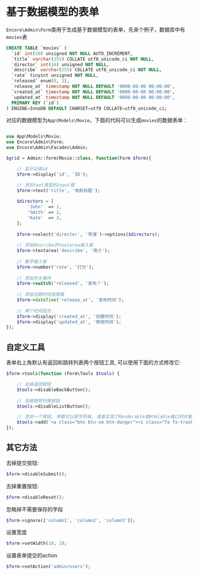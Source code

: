 # 基于数据模型的表单

`Encore\Admin\Form`类用于生成基于数据模型的表单，先来个例子，数据库中有`movies`表

```sql
CREATE TABLE `movies` (
  `id` int(10) unsigned NOT NULL AUTO_INCREMENT,
  `title` varchar(255) COLLATE utf8_unicode_ci NOT NULL,
  `director` int(10) unsigned NOT NULL,
  `describe` varchar(255) COLLATE utf8_unicode_ci NOT NULL,
  `rate` tinyint unsigned NOT NULL,
  `released` enum(0, 1),
  `release_at` timestamp NOT NULL DEFAULT '0000-00-00 00:00:00',
  `created_at` timestamp NOT NULL DEFAULT '0000-00-00 00:00:00',
  `updated_at` timestamp NOT NULL DEFAULT '0000-00-00 00:00:00',
  PRIMARY KEY (`id`)
) ENGINE=InnoDB DEFAULT CHARSET=utf8 COLLATE=utf8_unicode_ci;

```

对应的数据模型为`App\Models\Movie`，下面的代码可以生成`movies`的数据表单：

```php

use App\Models\Movie;
use Encore\Admin\Form;
use Encore\Admin\Facades\Admin;

$grid = Admin::form(Movie::class, function(Form $form){

    // 显示记录id
    $form->display('id', 'ID');

    // 添加text类型的input框
    $form->text('title', '电影标题');
    
    $directors = [
        'John'  => 1,
        'Smith' => 2,
        'Kate'  => 3,
    ];
    
    $form->select('director', '导演')->options($directors);
    
    // 添加describe的textarea输入框
    $form->textarea('describe', '简介');
    
    // 数字输入框
    $form->number('rate', '打分');
    
    // 添加开关操作
    $form->switch('released', '发布？');
    
    // 添加日期时间选择框
    $form->dateTime('release_at', '发布时间');
    
    // 两个时间显示
    $form->display('created_at', '创建时间');
    $form->display('updated_at', '修改时间');
});

```

## 自定义工具

表单右上角默认有返回和跳转列表两个按钮工具, 可以使用下面的方式修改它:

```php
$form->tools(function (Form\Tools $tools) {

    // 去掉返回按钮
    $tools->disableBackButton();
    
    // 去掉跳转列表按钮
    $tools->disableListButton();

    // 添加一个按钮, 参数可以是字符串, 或者实现了Renderable或Htmlable接口的对象实例
    $tools->add('<a class="btn btn-sm btn-danger"><i class="fa fa-trash"></i>&nbsp;&nbsp;delete</a>');
});
```

## 其它方法

去掉提交按钮:

```php
$form->disableSubmit();
```

去掉重置按钮:
```php
$form->disableReset();
```

忽略掉不需要保存的字段

```php
$form->ignore(['column1', 'column2', 'column3']);
```

设置宽度

```php
$form->setWidth(10, 2);
```

设置表单提交的action

```php
$form->setAction('admin/users');
```
